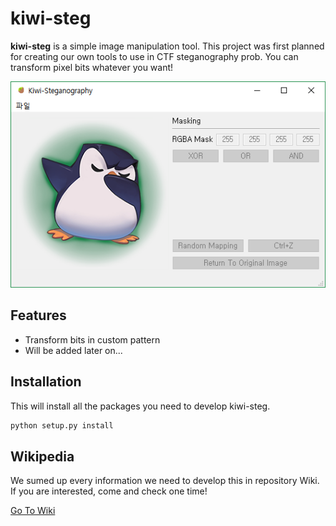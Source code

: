 # kiwi-steg

**kiwi-steg** is a simple image manipulation tool. This project was first planned for creating our own tools to use in CTF steganography prob. You can transform pixel bits whatever you want!

![main](https://raw.githubusercontent.com/Team-Lapio/kiwi-steg/master/screenshot/main.PNG)

## Features

- Transform bits in custom pattern
- Will be added later on...

## Installation

This will install all the packages you need to develop kiwi-steg.

```bash
python setup.py install
```

## Wikipedia

We sumed up every information we need to develop this in repository Wiki. If you are interested, come and check one time!

[Go To Wiki](https://github.com/Team-Lapio/kiwi-steg/wiki)
